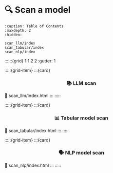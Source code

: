 # 🔍 Scan a model

```{toctree}
:caption: Table of Contents
:maxdepth: 2
:hidden:

scan_llm/index
scan_tabular/index
scan_nlp/index
```

::::::{grid} 1 1 2 2
:gutter: 1

:::::{grid-item}
:::{card} <h3><center>📚  LLM scan</center></h3>
:link: scan_llm/index.html
:::
:::::

:::::{grid-item}
:::{card} <h3><center>📊  Tabular model scan</center></h3>
:link: scan_tabular/index.html
:::
:::::

:::::{grid-item}
:::{card} <h3><center>🗣️ NLP model scan</center></h3>
:link: scan_nlp/index.html
:::
:::::
